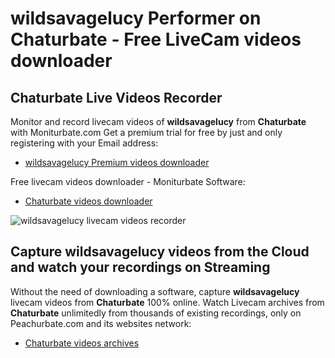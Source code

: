 # wildsavagelucy Performer on Chaturbate - Free LiveCam videos downloader

## Chaturbate Live Videos Recorder

Monitor and record livecam videos of **wildsavagelucy** from **Chaturbate** with Moniturbate.com
Get a premium trial for free by just and only registering with your Email address:
* [wildsavagelucy Premium videos downloader](https://moniturbate.com/request-demo-licence-key.html)

Free livecam videos downloader - Moniturbate Software:
* [Chaturbate videos downloader](https://moniturbate.com/moniturbate-download-software.html)

![wildsavagelucy livecam videos recorder](https://peachurnet.com/templates/moniturbate-software.png)


## Capture wildsavagelucy videos from the Cloud and watch your recordings on Streaming

Without the need of downloading a software, capture **wildsavagelucy** livecam videos from **Chaturbate** 100% online.
Watch Livecam archives from **Chaturbate** unlimitedly from thousands of existing recordings, only on Peachurbate.com and its websites network:
* [Chaturbate videos archives](https://peachurnet.com/)